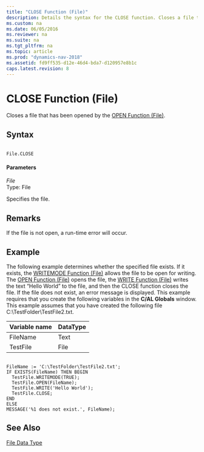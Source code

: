 ```yaml
---
title: "CLOSE Function (File)"
description: Details the syntax for the CLOSE function. Closes a file that has been opened by the OPEN Function (File).
ms.custom: na
ms.date: 06/05/2016
ms.reviewer: na
ms.suite: na
ms.tgt_pltfrm: na
ms.topic: article
ms.prod: "dynamics-nav-2018"
ms.assetid: fd9ff535-d12e-46d4-bda7-d120957e8b1c
caps.latest.revision: 8
---
```

# CLOSE Function (File)
Closes a file that has been opened by the [OPEN Function \(File\)](OPEN-Function--File-.md).  
  
## Syntax  
  
```  
  
File.CLOSE  
```  
  
#### Parameters  
 *File*  
 Type: File  
  
 Specifies the file.  
  
## Remarks  
 If the file is not open, a run-time error will occur.  
  
## Example  
 The following example determines whether the specified file exists. If it exists, the [WRITEMODE Function \(File\)](WRITEMODE-Function--File-.md) allows the file to be open for writing. The [OPEN Function \(File\)](OPEN-Function--File-.md) opens the file, the [WRITE Function \(File\)](WRITE-Function--File-.md) writes the text “Hello World” to the file, and then the CLOSE function closes the file. If the file does not exist, an error message is displayed. This example requires that you create the following variables in the **C/AL Globals** window. This example assumes that you have created the following file C:\\TestFolder\\TestFile2.txt.  
  
|Variable name|DataType|  
|-------------------|--------------|  
|FileName|Text|  
|TestFile|File|  
  
```  
  
FileName := 'C:\TestFolder\TestFile2.txt';  
IF EXISTS(FileName) THEN BEGIN  
  TestFile.WRITEMODE(TRUE);  
  TestFile.OPEN(FileName);  
  TestFile.WRITE('Hello World');  
  TestFile.CLOSE;  
END  
ELSE  
MESSAGE('%1 does not exist.', FileName);  
```  
  
## See Also  
 [File Data Type](File-Data-Type.md)